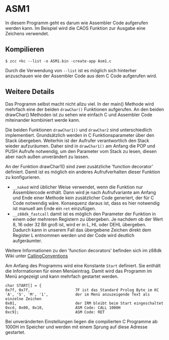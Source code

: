 # ASM1

In diesem Programm geht es darum wie Assembler Code aufgerufen werden kann. Im Beispiel wird die CAOS Funktion zur Ausgabe eine Zeichens verwendet.

## Kompilieren

```
$ zcc +kc --list -o ASM1.bin -create-app Asm1.c
```

Durch die Verwendung von `--list` ist es möglich sich hinterher anzuschauen wie der Assembler Code aus dem C Code aufgerufen wird.

## Weitere Details

Das Programm selbst macht nicht allzu viel. In der main() Methode wird mehrfach eine der beiden `drawChar()` Funktionen aufgerufen. 
An den beiden drawChar() Methoden ist zu sehen wie einfach C und Assembler Code miteinander kombiniert werde kann. 

Die beiden Funktionen `drawChar1()` und `drawChar2` sind unterschiedlich implementiert. Grundsätzlich werden in C Funktionsparameter über den Stack übergeben.
Weiterhin ist der Aufrufer verantwortlich den Stack wieder aufzuräumen. Daher sind in `drawChar1()` am Anfang die POP und PUSH Aufrufe notwendig, um 
den Parameter vom Stack zu lesen, diesen aber nach außen unverändert zu lassen.

An der Funktion drawChar1() sind zwei zusätzliche 'function decorator' definiert. Damit ist es möglich ein anderes Aufrufverhalten dieser Funktion zu konfigurieren.
* `__naked` wird üblicher Weise verwendet, wenn die Funktion nur Assemblercode enthält. Dann wird je nach Aufrufvariante am Anfang und Ende einer 
  Methode kein zusätzlicher Code generiert, der für C Code notwendig wäre. Konsequenz daraus ist, dass es hier notwendig ist manuell am Ende ein `ret` einzufügen.
* `__z88dk_fastcall` damit ist es möglich den Parameter der Funktion in einem oder mehreren Registern zu übergeben. Je nachdem ob der Wert 
  8, 16 oder 32 Bit groß ist, wird er in L, HL oder DEHL übergeben. Dadurch kann in unserem Fall das übergebene Zeichen direkt dem Register L entnommen 
  werden und der Code wird deutlich aufgeräumter.

Weitere Informationen zu den 'function decorators' befinden sich im z88dk Wiki unter [CallingConventions](https://github.com/z88dk/z88dk/wiki/CallingConventions) 

Am Anfang des Programms wird eine Konstante `Start` definiert. Sie enthält die Informationen für einen Menüeintrag. Damit wird das Programm im Menü 
angezeigt und kann mehrfach gestartet werden.

```
char START[] = {
0x7f, 0x7f,                    7F ist das Standard Prolog Byte im KC
'A', 'S', 'M', '1',            der im Menü anzuzeigende Text als einzelne Zeichen
0x01,                          der IRM bleibt beim Start eingeschaltet
0xcd, 0x00, 0x10,              ASM Code: CALL 1000H
0xc9};                         ASM Code: RET
```

Bei unveränderten Einstellungen liegen die compilierten C Programme ab 1000H im Speicher und werden mit einem Sprung auf diese Adresse gestartet.